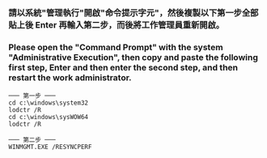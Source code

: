 ### 請以系統"管理執行"開啟"命令提示字元"，然後複製以下第一步全部貼上後 Enter 再輸入第二步，而後將工作管理員重新開啟。
### Please open the "Command Prompt" with the system "Administrative Execution", then copy and paste the following first step, Enter and then enter the second step, and then restart the work administrator.
```
─── 第一步 ───
cd c:\windows\system32
lodctr /R
cd c:\windows\sysWOW64
lodctr /R

─── 第二步 ───
WINMGMT.EXE /RESYNCPERF
```
